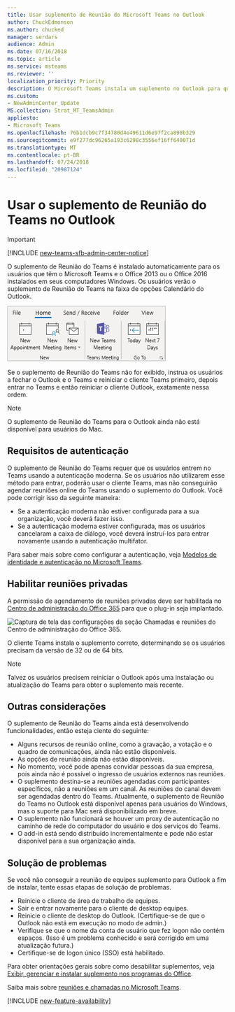 ```yaml
---
title: Usar suplemento de Reunião do Microsoft Teams no Outlook
author: ChuckEdmonson
ms.author: chucked
manager: serdars
audience: Admin
ms.date: 07/16/2018
ms.topic: article
ms.service: msteams
ms.reviewer: ''
localization_priority: Priority
description: O Microsoft Teams instala um suplemento no Outlook para que os usuários possam agendar uma reunião do Teams pelo Outlook.
ms.custom:
- NewAdminCenter_Update
MS.collection: Strat_MT_TeamsAdmin
appliesto:
- Microsoft Teams
ms.openlocfilehash: 76b1dcb9c7f34780d4e49611d6e97f2ca890b329
ms.sourcegitcommit: e9f277dc96265a193c6298c3556ef16ff640071d
ms.translationtype: MT
ms.contentlocale: pt-BR
ms.lasthandoff: 07/24/2018
ms.locfileid: "20987124"
---
```

<a name="use-the-teams-meeting-add-in-in-outlook"></a>Usar o suplemento de Reunião do Teams no Outlook
=======================================
> [!IMPORTANT]
> [!INCLUDE [new-teams-sfb-admin-center-notice](includes/new-teams-sfb-admin-center-notice.md)]

O suplemento de Reunião do Teams é instalado automaticamente para os usuários que têm o Microsoft Teams e o Office 2013 ou o Office 2016 instalados em seus computadores Windows. Os usuários verão o suplemento de Reunião do Teams na faixa de opções Calendário do Outlook. 

![Captura de tela do suplemento do Teams na faixa de opções do Outlook.](media/Teams-add-in-for-Outlook.png)

Se o suplemento de Reunião do Teams não for exibido, instrua os usuários a fechar o Outlook e o Teams e reiniciar o cliente Teams primeiro, depois entrar no Teams e então reiniciar o cliente Outlook, exatamente nessa ordem.

> [!NOTE]
> O suplemento de Reunião do Teams para o Outlook ainda não está disponível para usuários do Mac.

## <a name="authentication-requirements"></a>Requisitos de autenticação

O suplemento de Reunião do Teams requer que os usuários entrem no Teams usando a autenticação moderna. Se os usuários não utilizarem esse método para entrar, poderão usar o cliente Teams, mas não conseguirão agendar reuniões online do Teams usando o suplemento do Outlook. Você pode corrigir isso da seguinte maneira:

- Se a autenticação moderna não estiver configurada para a sua organização, você deverá fazer isso.
- Se a autenticação moderna estiver configurada, mas os usuários cancelaram a caixa de diálogo, você deverá instruí-los para entrar novamente usando a autenticação multifator.

Para saber mais sobre como configurar a autenticação, veja [Modelos de identidade e autenticação no Microsoft Teams](identify-models-authentication.md).

## <a name="enable-private-meetings"></a>Habilitar reuniões privadas

A permissão de agendamento de reuniões privadas deve ser habilitada no [Centro de administração do Office 365](https://portal.office.com/adminportal/home) para que o plug-in seja implantado.

![Captura de tela das configurações da seção Chamadas e reuniões do Centro de administração do Office 365.](media/Enable_Microsoft_Teams_features_in_your_Office_365_organization_image9.png)

O cliente Teams instala o suplemento correto, determinando se os usuários precisam da versão de 32 ou de 64 bits.

> [!NOTE]
> Talvez os usuários precisem reiniciar o Outlook após uma instalação ou atualização do Teams para obter o suplemento mais recente.

## <a name="other-considerations"></a>Outras considerações

O suplemento de Reunião do Teams ainda está desenvolvendo funcionalidades, então esteja ciente do seguinte:
- Alguns recursos de reunião online, como a gravação, a votação e o quadro de comunicações, ainda não estão disponíveis.
- As opções de reunião ainda não estão disponíveis.
- No momento, você pode apenas convidar pessoas da sua empresa, pois ainda não é possível o ingresso de usuários externos nas reuniões.
- O suplemento destina-se a reuniões agendadas com participantes específicos, não a reuniões em um canal. As reuniões do canal devem ser agendadas dentro do Teams. Atualmente, o suplemento de Reunião do Teams no Outlook está disponível apenas para usuários do Windows, mas o suporte para Mac será disponibilizado em breve.
- O suplemento não funcionará se houver um proxy de autenticação no caminho de rede do computador do usuário e dos serviços do Teams.
- O add-in está sendo distribuído incrementalmente e pode não estar disponível para a sua organização ainda.

## <a name="troubleshooting"></a>Solução de problemas

Se você não conseguir a reunião de equipes suplemento para Outlook a fim de instalar, tente essas etapas de solução de problemas.

- Reinicie o cliente de área de trabalho de equipes.
- Sair e entrar novamente para o cliente de desktop equipes.
- Reinicie o cliente de desktop do Outlook. (Certifique-se de que o Outlook não está em execução no modo de admin.)
- Verifique se que o nome da conta de usuário que fez logon não contém espaços. (Isso é um problema conhecido e será corrigido em uma atualização futura.)
- Certifique-se de logon único (SSO) está habilitado.

Para obter orientações gerais sobre como desabilitar suplementos, veja [Exibir, gerenciar e instalar suplemento nos programas do Office](https://support.office.com/article/View-manage-and-install-add-ins-in-Office-programs-16278816-1948-4028-91E5-76DCA5380F8D).

Saiba mais sobre [reuniões e chamadas no Microsoft Teams](https://support.office.com/article/Meetings-and-calls-d92432d5-dd0f-4d17-8f69-06096b6b48a8).

[!INCLUDE [new-feature-availability](includes/new-feature-availability.md)]

